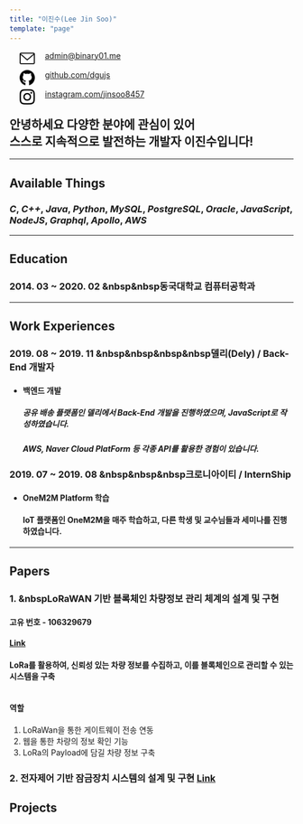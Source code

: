 ```yaml
---
title: "이진수(Lee Jin Soo)"
template: "page"
---
```


<img src="../../static/icons/email.svg" width="27px" align="left" hspace= "18">
<a href="mailto:admin@binary01.me">admin@binary01.me</a><br/><br/>
<img src="../../static/icons/github.svg" width="27px" align="left" hspace= "18">
<a href="https://github.com/dgujs">github.com/dgujs</a><br/><br/>
<img src="../../static/icons/instagram.svg" width="27px" align="left" hspace= "18">
<a href="https://instagram.com/jinsoo8457">instagram.com/jinsoo8457</a><br/>
<!-- 🍆🚀 -->

## 안녕하세요 다양한 분야에 관심이 있어<br/> 스스로 지속적으로 발전하는 개발자 이진수입니다!
---
## Available Things<br/>
### ___C___, ___C++___,  ___Java___, ___Python___, ___MySQL___, ___PostgreSQL___, ___Oracle___, ___JavaScript___, ___NodeJS___, ___Graphql___, ___Apollo___, ___AWS___
---
## Education<br/>
### 2014. 03 ~ 2020. 02 &nbsp&nbsp동국대학교 컴퓨터공학과 
---
## Work Experiences<br/>
### 2019. 08 ~ 2019. 11 &nbsp&nbsp&nbsp&nbsp델리(Dely) / Back-End 개발자<br/>
- #### 백엔드 개발<br/>
    ##### 공유 배송 플랫폼인 델리에서 Back-End 개발을 진행하였으며, JavaScript로 작성하였습니다.<br/>
    ##### AWS, Naver Cloud PlatForm 등 각종 API를 활용한 경험이 있습니다.

### 2019. 07 ~ 2019. 08 &nbsp&nbsp&nbsp크로니아이티 / InternShip<br/>
- #### OneM2M Platform 학습<br/>
    #### IoT 플랫폼인 OneM2M을 매주 학습하고, 다른 학생 및 교수님들과 세미나를 진행하였습니다.

---
## Papers<br/>
### 1. &nbspLoRaWAN 기반 블록체인 차량정보 관리 체계의 설계 및 구현<br/>
#### 고유 번호 - 106329679<br/>
#### [Link](http://www.riss.kr/search/detail/DetailView.do?p_mat_type=1a0202e37d52c72d&control_no=ff3fa5ed2256b1546aae8a972f9116fb)<br/>
#### LoRa를 활용하여, 신뢰성 있는 차량 정보를 수집하고, 이를 블록체인으로 관리할 수 있는 시스템을 구축<br/><br/>
#### 역할<br/>
1. LoRaWan을 통한 게이트웨이 전송 연동
2. 웹을 통한 차량의 정보 확인 기능
3. LoRa의 Payload에 담길 차량 정보 구축

### 2. 전자제어 기반 잠금장치 시스템의 설계 및 구현 [Link](http://www.riss.kr/search/detail/DetailView.do?p_mat_type=1a0202e37d52c72d&control_no=fa8c22c6df2c09d94884a65323211ff0)

<!--금고(o), lora1(한국정보)(o),lora2(국제),lora3(scopus),종설(1(국내),2(국제))  -->
## Projects<br/>

